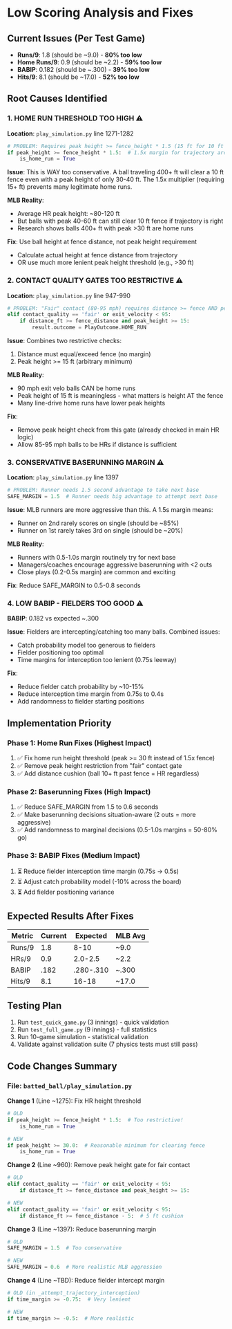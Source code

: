 # Low Scoring Analysis and Fixes

## Current Issues (Per Test Game)
- **Runs/9**: 1.8 (should be ~9.0) - **80% too low**
- **Home Runs/9**: 0.9 (should be ~2.2) - **59% too low**  
- **BABIP**: 0.182 (should be ~.300) - **39% too low**
- **Hits/9**: 8.1 (should be ~17.0) - **52% too low**

## Root Causes Identified

### 1. HOME RUN THRESHOLD TOO HIGH ⚠️
**Location**: `play_simulation.py` line 1271-1282

```python
# PROBLEM: Requires peak height >= fence_height * 1.5 (15 ft for 10 ft fence!)
if peak_height >= fence_height * 1.5:  # 1.5x margin for trajectory arc
    is_home_run = True
```

**Issue**: This is WAY too conservative. A ball traveling 400+ ft will clear a 10 ft fence even with a peak height of only 30-40 ft. The 1.5x multiplier (requiring 15+ ft) prevents many legitimate home runs.

**MLB Reality**: 
- Average HR peak height: ~80-120 ft
- But balls with peak 40-60 ft can still clear 10 ft fence if trajectory is right
- Research shows balls 400+ ft with peak >30 ft are home runs

**Fix**: Use ball height at fence distance, not peak height requirement
- Calculate actual height at fence distance from trajectory
- OR use much more lenient peak height threshold (e.g., >30 ft)

### 2. CONTACT QUALITY GATES TOO RESTRICTIVE ⚠️
**Location**: `play_simulation.py` line 947-990

```python
# PROBLEM: "Fair" contact (80-95 mph) requires distance >= fence AND peak >= 15 ft
elif contact_quality == 'fair' or exit_velocity < 95:
    if distance_ft >= fence_distance and peak_height >= 15:
        result.outcome = PlayOutcome.HOME_RUN
```

**Issue**: Combines two restrictive checks:
1. Distance must equal/exceed fence (no margin)
2. Peak height >= 15 ft (arbitrary minimum)

**MLB Reality**:
- 90 mph exit velo balls CAN be home runs
- Peak height of 15 ft is meaningless - what matters is height AT the fence
- Many line-drive home runs have lower peak heights

**Fix**: 
- Remove peak height check from this gate (already checked in main HR logic)
- Allow 85-95 mph balls to be HRs if distance is sufficient

### 3. CONSERVATIVE BASERUNNING MARGIN ⚠️
**Location**: `play_simulation.py` line 1397

```python
# PROBLEM: Runner needs 1.5 second advantage to take next base
SAFE_MARGIN = 1.5  # Runner needs big advantage to attempt next base
```

**Issue**: MLB runners are more aggressive than this. A 1.5s margin means:
- Runner on 2nd rarely scores on single (should be ~85%)
- Runner on 1st rarely takes 3rd on single (should be ~20%)

**MLB Reality**:
- Runners with 0.5-1.0s margin routinely try for next base
- Managers/coaches encourage aggressive baserunning with <2 outs
- Close plays (0.2-0.5s margin) are common and exciting

**Fix**: Reduce SAFE_MARGIN to 0.5-0.8 seconds

### 4. LOW BABIP - FIELDERS TOO GOOD ⚠️
**BABIP**: 0.182 vs expected ~.300

**Issue**: Fielders are intercepting/catching too many balls. Combined issues:
- Catch probability model too generous to fielders
- Fielder positioning too optimal
- Time margins for interception too lenient (0.75s leeway)

**Fix**:
- Reduce fielder catch probability by ~10-15%
- Reduce interception time margin from 0.75s to 0.4s
- Add randomness to fielder starting positions

## Implementation Priority

### Phase 1: Home Run Fixes (Highest Impact)
1. ✅ Fix home run height threshold (peak >= 30 ft instead of 1.5x fence)
2. ✅ Remove peak height restriction from "fair" contact gate
3. ✅ Add distance cushion (ball 10+ ft past fence = HR regardless)

### Phase 2: Baserunning Fixes (High Impact)
1. ✅ Reduce SAFE_MARGIN from 1.5 to 0.6 seconds
2. ✅ Make baserunning decisions situation-aware (2 outs = more aggressive)
3. ✅ Add randomness to marginal decisions (0.5-1.0s margins = 50-80% go)

### Phase 3: BABIP Fixes (Medium Impact)
1. ⏳ Reduce fielder interception time margin (0.75s → 0.5s)
2. ⏳ Adjust catch probability model (-10% across the board)
3. ⏳ Add fielder positioning variance

## Expected Results After Fixes

| Metric | Current | Expected | MLB Avg |
|--------|---------|----------|---------|
| Runs/9 | 1.8 | 8-10 | ~9.0 |
| HRs/9 | 0.9 | 2.0-2.5 | ~2.2 |
| BABIP | .182 | .280-.310 | ~.300 |
| Hits/9 | 8.1 | 16-18 | ~17.0 |

## Testing Plan

1. Run `test_quick_game.py` (3 innings) - quick validation
2. Run `test_full_game.py` (9 innings) - full statistics
3. Run 10-game simulation - statistical validation
4. Validate against validation suite (7 physics tests must still pass)

## Code Changes Summary

### File: `batted_ball/play_simulation.py`

**Change 1** (Line ~1275): Fix HR height threshold
```python
# OLD
if peak_height >= fence_height * 1.5:  # Too restrictive!
    is_home_run = True

# NEW  
if peak_height >= 30.0:  # Reasonable minimum for clearing fence
    is_home_run = True
```

**Change 2** (Line ~960): Remove peak height gate for fair contact
```python
# OLD
elif contact_quality == 'fair' or exit_velocity < 95:
    if distance_ft >= fence_distance and peak_height >= 15:

# NEW
elif contact_quality == 'fair' or exit_velocity < 95:
    if distance_ft >= fence_distance - 5:  # 5 ft cushion
```

**Change 3** (Line ~1397): Reduce baserunning margin
```python
# OLD
SAFE_MARGIN = 1.5  # Too conservative

# NEW
SAFE_MARGIN = 0.6  # More realistic MLB aggression
```

**Change 4** (Line ~TBD): Reduce fielder intercept margin
```python
# OLD (in _attempt_trajectory_interception)
if time_margin >= -0.75:  # Very lenient

# NEW
if time_margin >= -0.5:  # More realistic
```

